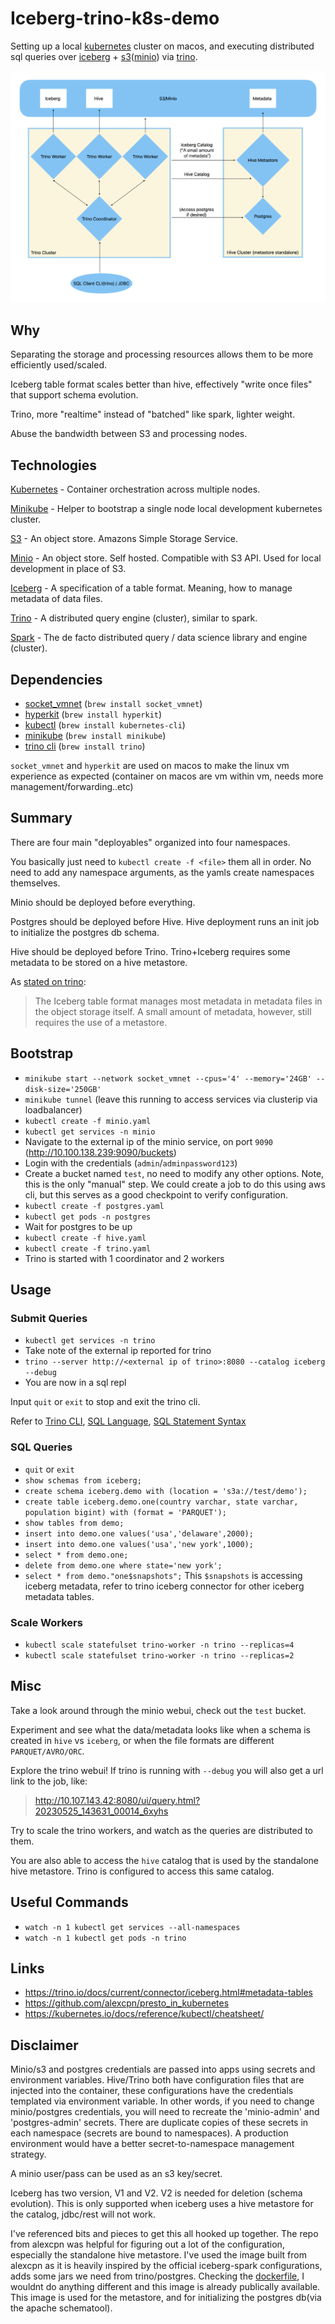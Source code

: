 # Iceberg-trino-k8s-demo
Setting up a local [kubernetes](https://kubernetes.io) cluster on macos,
and executing distributed sql queries over [iceberg](https://iceberg.apache.org/docs/latest/) + [s3](https://aws.amazon.com/s3/)([minio](https://min.io)) via [trino](https://trino.io).

![architecture diagram](./resource/architecture.png)

## Why
Separating the storage and processing resources allows them to be more efficiently used/scaled.

Iceberg table format scales better than hive, effectively "write once files" that support schema evolution.

Trino, more "realtime" instead of "batched" like spark, lighter weight.

Abuse the bandwidth between S3 and processing nodes.


## Technologies
[Kubernetes](https://kubernetes.io) - Container orchestration across multiple nodes.

[Minikube](https://minikube.sigs.k8s.io/docs/) - Helper to bootstrap a single node local development kubernetes cluster.

[S3](https://aws.amazon.com/s3/) - An object store. Amazons Simple Storage Service.

[Minio](https://min.io) - An object store. Self hosted. Compatible with S3 API. Used for local development in place of S3.

[Iceberg](https://iceberg.apache.org/docs/latest/) - A specification of a table format. Meaning, how to manage metadata of data files.

[Trino](https://trino.io) - A distributed query engine (cluster), similar to spark.

[Spark](https://spark.apache.org) - The de facto distributed query / data science library and engine (cluster).


## Dependencies
- [socket_vmnet](https://github.com/lima-vm/socket_vmnet) (`brew install socket_vmnet`)
- [hyperkit](https://github.com/moby/hyperkit) (`brew install hyperkit`)
- [kubectl](https://kubernetes.io/docs/reference/kubectl/) (`brew install kubernetes-cli`)
- [minikube](https://github.com/kubernetes/minikube) (`brew install minikube`)
- [trino cli](https://trino.io/docs/current/client/cli.html) (`brew install trino`)

`socket_vmnet` and `hyperkit` are used on macos to make the linux vm experience as expected (container on macos are vm within vm, needs more management/forwarding..etc)

## Summary

There are four main "deployables" organized into four namespaces.

You basically just need to `kubectl create -f <file>` them all in order. No need to add any namespace arguments, as the yamls create namespaces themselves.

Minio should be deployed before everything.

Postgres should be deployed before Hive. Hive deployment runs an init job to initialize the postgres db schema.

Hive should be deployed before Trino. Trino+Iceberg requires some metadata to be stored on a hive metastore.

As [stated on trino](https://trino.io/docs/current/connector/iceberg.html#metastores):

> The Iceberg table format manages most metadata in metadata files in the object storage itself.
A small amount of metadata, however, still requires the use of a metastore.


## Bootstrap
- `minikube start --network socket_vmnet --cpus='4' --memory='24GB' --disk-size='250GB'`
- `minikube tunnel` (leave this running to access services via clusterip via loadbalancer)
- `kubectl create -f minio.yaml`
- `kubectl get services -n minio`
- Navigate to the external ip of the minio service, on port `9090`  (http://10.100.138.239:9090/buckets)
- Login with the credentials (`admin`/`adminpassword123`)
- Create a bucket named `test`, no need to modify any other options. Note, this is the only "manual" step. We could create a job to do this using aws cli, but this serves as a good checkpoint to verify configuration.
- `kubectl create -f postgres.yaml`
- `kubectl get pods -n postgres`
- Wait for postgres to be up
- `kubectl create -f hive.yaml`
- `kubectl create -f trino.yaml`
- Trino is started with 1 coordinator and 2 workers

## Usage
### Submit Queries
- `kubectl get services -n trino`
- Take note of the external ip reported for trino
- `trino --server http://<external ip of trino>:8080 --catalog iceberg --debug`
-  You are now in a sql repl

Input `quit` or `exit` to stop and exit the trino cli.

Refer to [Trino CLI](https://trino.io/docs/current/client/cli.html), [SQL Language](https://trino.io/docs/current/language.html), [SQL Statement Syntax](https://trino.io/docs/current/sql.html)

### SQL Queries
- `quit` or `exit`
- `show schemas from iceberg;`
- `create schema iceberg.demo with (location = 's3a://test/demo');`
- `create table iceberg.demo.one(country varchar, state varchar, population bigint) with (format = 'PARQUET');`
- `show tables from demo;`
- `insert into demo.one values('usa','delaware',2000);`
- `insert into demo.one values('usa','new york',1000);`
- `select * from demo.one;`
- `delete from demo.one where state='new york';`
- `select * from demo."one$snapshots";` This `$snapshots` is accessing iceberg metadata, refer to trino iceberg connector for other iceberg metadata tables.

### Scale Workers

- `kubectl scale statefulset trino-worker -n trino --replicas=4`
- `kubectl scale statefulset trino-worker -n trino --replicas=2`

## Misc

Take a look around through the minio webui, check out the `test` bucket.

Experiment and see what the data/metadata looks like when a schema is created in  `hive` vs `iceberg`, or when the file formats are different `PARQUET/AVRO/ORC`.

Explore the trino webui!
If trino is running with `--debug` you will also get a url link to the job, like: 
> http://10.107.143.42:8080/ui/query.html?20230525_143631_00014_6xyhs

Try to scale the trino workers, and watch as the queries are distributed to them.

You are also able to access the `hive` catalog that is used by the standalone hive metastore. Trino is configured to access this same catalog.

## Useful Commands
- `watch -n 1 kubectl get services --all-namespaces`
- `watch -n 1 kubectl get pods -n trino`


## Links
- https://trino.io/docs/current/connector/iceberg.html#metadata-tables
- https://github.com/alexcpn/presto_in_kubernetes
- https://kubernetes.io/docs/reference/kubectl/cheatsheet/

## Disclaimer
Minio/s3 and postgres credentials are passed into apps using secrets and environment variables.
Hive/Trino both have configuration files that are injected into the container, these configurations have the credentials templated via environment variable.
In other words, if you need to change minio/postgres credentials, you will need to recreate the 'minio-admin' and 'postgres-admin' secrets.
There are duplicate copies of these secrets in each namespace (secrets are bound to namespaces).
A production environment would have a better secret-to-namespace management strategy.

A minio user/pass can be used as an s3 key/secret.

Iceberg has two version, V1 and V2. V2 is needed for deletion (schema evolution).
This is only supported when iceberg uses a hive metastore for the catalog, jdbc/rest will not work.

I've referenced bits and pieces to get this all hooked up together.
The repo from alexcpn was helpful for figuring out a lot of the configuration, especially the standalone hive metastore.
I've used the image built from alexcpn as it is heavily inspired by the official iceberg-spark configurations, adds some jars we need from trino/postgres.
Checking the [dockerfile](https://github.com/alexcpn/presto_in_kubernetes/blob/main/hive/Dockerfile), I wouldnt do anything different and this image is already publically available.
This image is used for the metastore, and for initializing the postgres db(via the apache schematool).